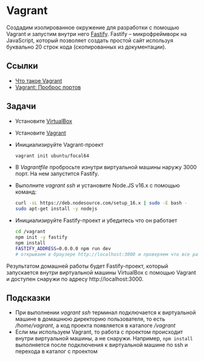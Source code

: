 # Vagrant

Создадим изолированное окружение для разработки с помощью Vagrant и запустим внутри него [Fastify](https://github.com/fastify/fastify). Fastify – микрофреймворк на JavaScript, который позволяет создать простой сайт используя буквально 20 строк кода (скопированных из документации).

## Ссылки

* [Что такое Vagrant](https://guides.hexlet.io/vagrant/)
* [Vagrant: Проброс портов](https://www.vagrantup.com/docs/networking/forwarded_ports)

## Задачи

* Установите [VirtualBox](https://www.virtualbox.org/wiki/Linux_Downloads)
* Установите [Vagrant](https://www.vagrantup.com/docs/installation)
* Инициализируйте Vagrant-проект

    ```sh
    vagrant init ubuntu/focal64
    ```

* В *Vagrantfile* пробросьте изнутри виртуальной машины наружу 3000 порт. На нем запустится Fastify.
* Выполните *vagrant ssh* и установите Node.JS v16.x с помощью команд:

    ```sh
    curl -sL https://deb.nodesource.com/setup_16.x | sudo -E bash -
    sudo apt-get install -y nodejs
    ```
* Инициализируйте Fastify-проект и убедитесь что он работает

    ```sh
    cd /vagrant
    npm init -y fastify
    npm install
    FASTIFY_ADDRESS=0.0.0.0 npm run dev
    # открываем в браузере http://localhost:3000 и проверяем что все работает
    ```

Результатом домашней работы будет Fastify-проект, который запускается внутри виртуальной машины VirtualBox с помощью Vagrant и доступен снаружи по адресу http://localhost:3000.

## Подсказки

* При выполнении *vagrant ssh* терминал подключается к виртуальной машине в домашнюю директорию пользователя, то есть */home/vagrant*, а код проекта появляется в каталоге */vagrant*
* Если мы используем Vagrant, то работа с проектом происходит внутри виртуальной машины, а не снаружи. Например, `npm install` выполняется после подключения к виртуальной машине по ssh и перехода в каталог с проектом
